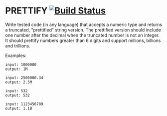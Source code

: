 PRETTIFY [![Build Status](https://travis-ci.org/pyotrgalois/prettify.png?branch=master)](https://travis-ci.org/pyotrgalois/prettify)
=======================

Write tested code (in any language) that accepts a numeric type and returns a truncated, "prettified" string version. The prettified version should include one number after the decimal when the truncated number is not an integer. It should prettify numbers greater than 6 digits and support millions, billions and trillions.

Examples:

    input: 1000000
    output: 1M

    input: 2500000.34
    output: 2.5M

    input: 532
    output: 532

    input: 1123456789
    output: 1.1B
